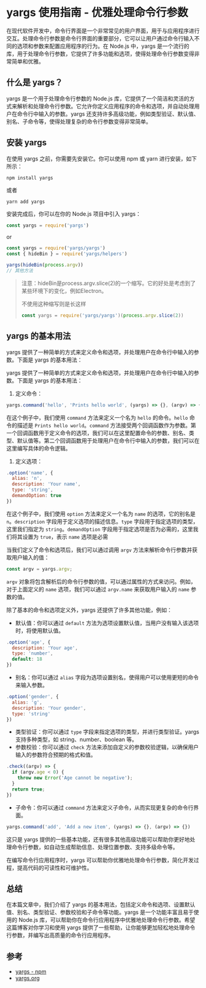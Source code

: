 # **yargs** 使用指南 - 优雅处理命令行参数

在现代软件开发中，命令行界面是一个非常常见的用户界面，用于与应用程序进行交互。处理命令行参数是命令行界面的重要部分，它可以让用户通过命令行输入不同的选项和参数来配置应用程序的行为。在 Node.js 中，yargs 是一个流行的库，用于处理命令行参数，它提供了许多功能和选项，使得处理命令行参数变得非常简单和优雅。

## 什么是 yargs？
yargs 是一个用于处理命令行参数的 Node.js 库，它提供了一个简洁和灵活的方式来解析和处理命令行参数。它允许你定义应用程序的命令和选项，并自动处理用户在命令行中输入的参数。yargs 还支持许多高级功能，例如类型验证、默认值、别名、子命令等，使得处理复杂的命令行参数变得非常简单。

## 安装 yargs

在使用 yargs 之前，你需要先安装它。你可以使用 npm 或 yarn 进行安装，如下所示：

```shell
npm install yargs
```

或者

```shell
yarn add yargs
```

安装完成后，你可以在你的 Node.js 项目中引入 yargs：

```js
const yargs = require('yargs')
```

or

```js
const yargs = require('yargs/yargs')
const { hideBin } = require('yargs/helpers')

yargs(hideBin(process.argv))
// 其他方法
```

> 注意：hideBin是process.argv.slice(2)的一个缩写。它的好处是考虑到了某些环境下的变化，例如Electron。
>
> 不使用这种缩写则是长这样
>
> ```js
> const yargs = require('yargs/yargs')(process.argv.slice(2))
> ```

## yargs 的基本用法

yargs 提供了一种简单的方式来定义命令和选项，并处理用户在命令行中输入的参数。下面是 yargs 的基本用法：

yargs 提供了一种简单的方式来定义命令和选项，并处理用户在命令行中输入的参数。下面是 yargs 的基本用法：

1. 定义命令：

```js
yargs.command('hello', 'Prints hello world', (yargs) => {}, (argv) => {});
```

在这个例子中，我们使用 `command` 方法来定义一个名为 `hello` 的命令。`hello` 命令的描述是 `Prints hello world`。`command` 方法接受两个回调函数作为参数。第一个回调函数用于定义命令的选项，我们可以在这里配置命令的参数、别名、类型、默认值等。第二个回调函数用于处理用户在命令行中输入的参数，我们可以在这里编写具体的命令逻辑。

1. 定义选项：

```js
.option('name', {
  alias: 'n',
  description: 'Your name',
  type: 'string',
  demandOption: true
})
```

在这个例子中，我们使用 `option` 方法来定义一个名为 `name` 的选项，它的别名是 `n`。`description` 字段用于定义选项的描述信息。`type` 字段用于指定选项的类型，这里我们指定为 `string`。`demandOption` 字段用于指定选项是否为必需的，这里我们将其设置为 `true`，表示 `name` 选项是必需

当我们定义了命令和选项后，我们可以通过调用 `argv` 方法来解析命令行参数并获取用户输入的值：

```js
const argv = yargs.argv;
```

`argv` 对象将包含解析后的命令行参数的值，可以通过属性的方式来访问。例如，对于上面定义的 `name` 选项，我们可以通过 `argv.name` 来获取用户输入的 `name` 参数的值。

除了基本的命令和选项定义外，yargs 还提供了许多其他功能，例如：

- 默认值：你可以通过 `default` 方法为选项设置默认值，当用户没有输入该选项时，将使用默认值。

```js
.option('age', {
  description: 'Your age',
  type: 'number',
  default: 18
})
```

- 别名：你可以通过 `alias` 字段为选项设置别名，使得用户可以使用更短的命令来输入参数。

```js
.option('gender', {
  alias: 'g',
  description: 'Your gender',
  type: 'string'
})
```

- 类型验证：你可以通过 `type` 字段来指定选项的类型，并进行类型验证。yargs 支持多种类型，如 string、number、boolean 等。
- 参数校验：你可以通过 `check` 方法来添加自定义的参数校验逻辑，以确保用户输入的参数符合预期的格式和值。

```js
.check((argv) => {
  if (argv.age < 0) {
    throw new Error('Age cannot be negative');
  }
  return true;
})
```

- 子命令：你可以通过 `command` 方法来定义子命令，从而实现更复杂的命令行界面。

```js
yargs.command('add', 'Add a new item', (yargs) => {}, (argv) => {})
```

这只是 yargs 提供的一些基本功能，还有很多其他高级功能可以帮助你更好地处理命令行参数，如自动生成帮助信息、处理位置参数、支持多级命令等。

在编写命令行应用程序时，yargs 可以帮助你优雅地处理命令行参数，简化开发过程，提高代码的可读性和可维护性。

## 总结

在本篇文章中，我们介绍了 yargs 的基本用法，包括定义命令和选项、设置默认值、别名、类型验证、参数校验和子命令等功能。yargs 是一个功能丰富且易于使用的 Node.js 库，可以帮助你在命令行应用程序中优雅地处理命令行参数。希望这篇博客对你学习和使用 yargs 提供了一些帮助，让你能够更加轻松地处理命令行参数，并编写出高质量的命令行应用程序。

## 参考

- [yargs - npm](https://www.npmjs.com/package/yargs)
- [yargs.org](http://yargs.js.org/)
